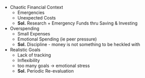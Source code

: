 
- Chaotic Financial Context
	- Emergencies
	- Unexpected Costs
	- **Sol.** Research + Emergency Funds thru Saving & Investing
- Overspending
	- Small Expenses
	- Emotional Spending (ie peer pressure)
	- **Sol.** Discipline - money is not something to be heckled with
- Realistic Goals
	- Lack of tracking
	- Inflexibility
	- too many goals -> emotional stress
	- **Sol.** Periodic Re-evaluation